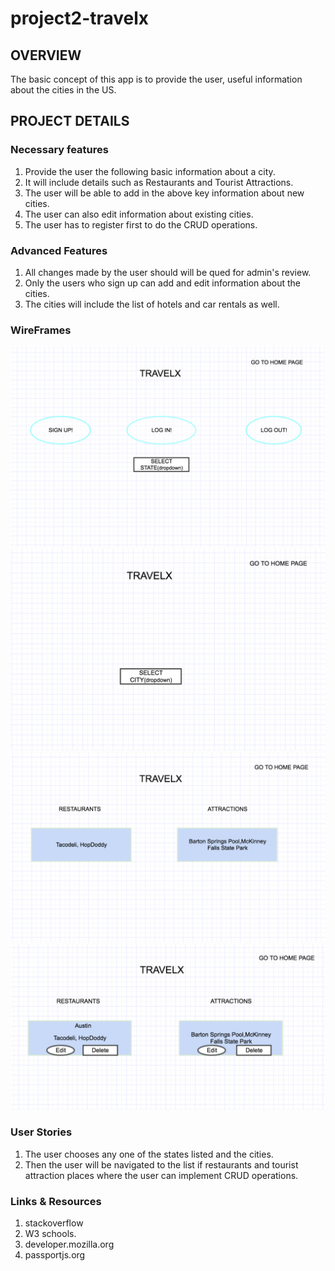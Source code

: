 # project2-travelx

## OVERVIEW

The basic concept of this app is to provide the user, useful information about the cities in the US.

## PROJECT DETAILS

### Necessary features
1. Provide the user the following basic information about a city.
2. It will include details such as Restaurants and Tourist Attractions.
3. The user will be able to add in the above key information about new cities.
4. The user can also edit information about existing cities.
5. The user has to register first to do the CRUD operations.

### Advanced Features
1. All changes made by the user should will be qued for admin's review.
2. Only the users who sign up can add and edit information about the cities.
3. The cities will include the list of hotels and car rentals as well.

### WireFrames
![WireFrame1](./public/assets/markdown1.png)
![WireFrame1](./public/assets/markdown2.png)
![WireFrame1](./public/assets/markdown3.png)
![WireFrame1](./public/assets/markdown4.png)



### User Stories
1. The user chooses any one of the states listed and the cities.
2. Then the user will be navigated to the list if restaurants and tourist attraction places where the user can implement CRUD operations.

### Links & Resources
1. stackoverflow
2. W3 schools.
3. developer.mozilla.org
4. passportjs.org

